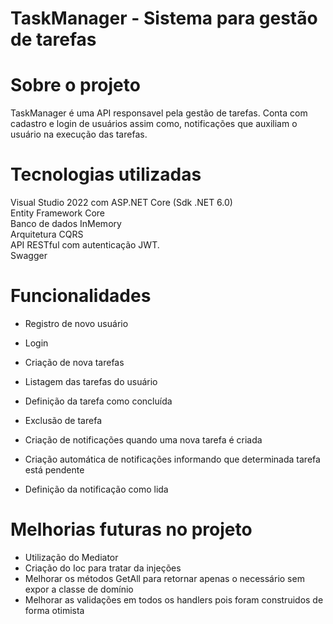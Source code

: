 # TaskManager - Sistema para gestão de tarefas

# Sobre o projeto
TaskManager é uma API responsavel pela gestão de tarefas.
Conta com cadastro e login de usuários assim como, notificações que auxiliam o usuário na execução das tarefas.

# Tecnologias utilizadas
Visual Studio 2022 com ASP.NET Core (Sdk .NET 6.0)<br>
Entity Framework Core<br>
Banco de dados InMemory<br>
Arquitetura CQRS<br>
API RESTful com autenticação JWT.<br>
Swagger

# Funcionalidades
- Registro de novo usuário
- Login

- Criação de nova tarefas
- Listagem das tarefas do usuário
- Definição da tarefa como concluída
- Exclusão de tarefa

- Criação de notificações quando uma nova tarefa é criada
- Criação automática de notificações informando que determinada tarefa está pendente
- Definição da notificação como lida


# Melhorias futuras no projeto
* Utilização do Mediator 
* Criação do Ioc para tratar da injeções
* Melhorar os métodos GetAll para retornar apenas o necessário sem expor a classe de domínio
* Melhorar as validações em todos os handlers pois foram construidos de forma otimista 
